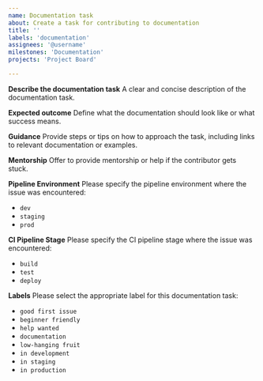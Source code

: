 ```yaml
---
name: Documentation task
about: Create a task for contributing to documentation
title: ''
labels: 'documentation'
assignees: '@username'
milestones: 'Documentation'
projects: 'Project Board'

---
```


**Describe the documentation task**
A clear and concise description of the documentation task.

**Expected outcome**
Define what the documentation should look like or what success means.

**Guidance**
Provide steps or tips on how to approach the task, including links to relevant documentation or examples.

**Mentorship**
Offer to provide mentorship or help if the contributor gets stuck.

**Pipeline Environment**
Please specify the pipeline environment where the issue was encountered:
- `dev`
- `staging`
- `prod`

**CI Pipeline Stage**
Please specify the CI pipeline stage where the issue was encountered:
- `build`
- `test`
- `deploy`

**Labels**
Please select the appropriate label for this documentation task:
- `good first issue`
- `beginner friendly`
- `help wanted`
- `documentation`
- `low-hanging fruit`
- `in development`
- `in staging`
- `in production`
